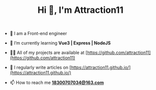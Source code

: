 <h1 align="center">Hi 👋, I'm Attraction11</h1>

<br />

- 🔭 I am a Front-end engineer

- 🌱 I’m currently learning **Vue3 | Express | NodeJS**

- 👨‍💻 All of my projects are available at [https://github.com/attraction11](https://github.com/attraction11)

- 📝 I regularly write articles on [https://attraction11.github.io/](https://attraction11.github.io/)

- 📫 How to reach me **18300707034@163.com**
